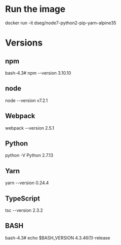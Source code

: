 # Run the image
docker run -it dseg/node7-python2-pip-yarn-alpine35

# Versions
## npm
bash-4.3# npm --version
3.10.10

## node
node --version
v7.2.1

## Webpack
webpack --version
2.5.1

## Python
python -V
Python 2.7.13

## Yarn
yarn --version
0.24.4

## TypeScript
tsc --version
2.3.2

## BASH
bash-4.3# echo $BASH_VERSION
4.3.46(1)-release

